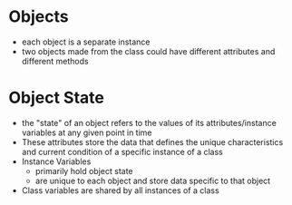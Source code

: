 # Objects
- each object is a separate instance
- two objects made from the class could have different attributes and different methods 

# Object State
-  the "state" of an object refers to the values of its attributes/instance variables at any given point in time
- These attributes store the data that defines the unique characteristics and current condition of a specific instance of a class
- Instance Variables 
  - primarily hold object state
  - are unique to each object and store data specific to that object
- Class variables are shared by all instances of a class